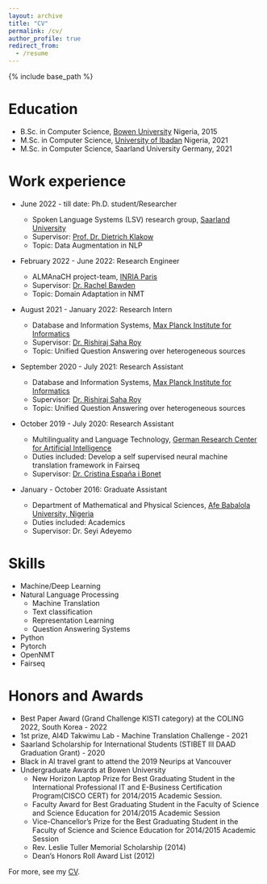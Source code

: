 ```yaml
---
layout: archive
title: "CV"
permalink: /cv/
author_profile: true
redirect_from:
  - /resume
---
```


{% include base_path %}

Education
======
* B.Sc. in Computer Science, <a href="https://bowen.edu.ng/">Bowen University</a> Nigeria, 2015
* M.Sc. in Computer Science, <a href="">University of Ibadan</a> Nigeria, 2021 
* M.Sc. in Computer Science, Saarland University Germany, 2021 

Work experience
======
* June 2022 - till date: Ph.D. student/Researcher
  *  Spoken Language Systems (LSV) research group, <a href = "https://www.lsv.uni-saarland.de/">Saarland University</a>
  * Supervisor: <a href="https://www.lsv.uni-saarland.de/people/dietrich-klakow/">Prof. Dr. Dietrich Klakow</a>
  * Topic: Data Augmentation in NLP
  
* February 2022 - June 2022: Research Engineer
  * ALMAnaCH project-team, <a href = "https://files.inria.fr/almanach/index-en.html">INRIA Paris</a>
  * Supervisor: <a href="https://rbawden.github.io/">Dr. Rachel Bawden</a>
  * Topic: Domain Adaptation in NMT
  
* August 2021 - January 2022: Research Intern
  * Database and Information Systems, <a href = "https://www.mpi-inf.mpg.de/departments/databases-and-information-systems/">Max Planck Institute for Informatics</a>
  * Supervisor: <a href="http://people.mpi-inf.mpg.de/~rsaharo/">Dr. Rishiraj Saha Roy</a>
  * Topic: Unified Question Answering over heterogeneous sources
  
* September 2020 - July 2021: Research Assistant
  * Database and Information Systems, <a href = "https://www.mpi-inf.mpg.de/departments/databases-and-information-systems/">Max Planck Institute for Informatics</a>
  * Supervisor: <a href="http://people.mpi-inf.mpg.de/~rsaharo/">Dr. Rishiraj Saha Roy</a>
  * Topic: Unified Question Answering over heterogeneous sources

* October 2019 - July 2020: Research Assistant
  * Multilinguality and Language Technology, <a href = "https://www.dfki.de/en/web/research/research-departments/multilinguality-and-language-technology/team-mlt/">German Research Center for Artificial Intelligence</a>
  * Duties included: Develop a self supervised neural machine translation framework in Fairseq
  * Supervisor: <a href="https://www.cs.upc.edu/~cristinae">Dr. Cristina España i Bonet</a>


* January - October 2016: Graduate Assistant
  * Department of Mathematical and Physical Sciences, <a href="http://www.abuad.edu.ng">Afe Babalola University, Nigeria </a>
  * Duties included: Academics
  * Supervisor: Dr. Seyi Adeyemo
  
Skills
======
* Machine/Deep Learning 
* Natural Language Processing
  * Machine Translation
  * Text classification
  * Representation Learning
  * Question Answering Systems
* Python
* Pytorch
* OpenNMT
* Fairseq

Honors and Awards
======
* Best Paper Award (Grand Challenge KISTI category) at the COLING 2022, South Korea - 2022
* 1st prize, AI4D Takwimu Lab - Machine Translation Challenge - 2021
* Saarland Scholarship for International Students (STIBET III DAAD Graduation Grant) - 2020
* Black in AI travel grant to attend the 2019 Neurips at Vancouver 
* Undergraduate Awards at Bowen University
  * New Horizon Laptop Prize for Best Graduating Student in the International Professional IT and E-Business Certification Program(CISCO CERT) for 2014/2015 Academic Session.
  * Faculty Award for Best Graduating Student in the Faculty of Science and Science Education for 2014/2015 Academic Session
  * Vice-Chancellor’s Prize for the Best Graduating Student in the Faculty of Science and Science Education for 2014/2015 Academic Session
  * Rev. Leslie Tuller Memorial Scholarship (2014)
  * Dean’s Honors Roll Award List (2012)

For more, see my <a href="../files/Jesujoba_CV.pdf">CV</a>.
